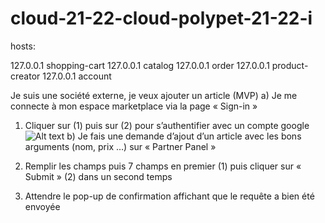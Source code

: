 ﻿# cloud-21-22-cloud-polypet-21-22-i

hosts:

127.0.0.1 shopping-cart
127.0.0.1 catalog
127.0.0.1 order
127.0.0.1 product-creator
127.0.0.1 account

Je suis une société externe, je veux ajouter un article (MVP)
a)	Je me connecte à mon espace marketplace via la page « Sign-in »  
1.	Cliquer sur (1) puis sur (2) pour s’authentifier avec un compte google
 ![Alt text](img/1.jpg?raw=true "Title")
b)	Je fais une demande d’ajout d’un article avec les bons arguments (nom, prix …) sur « Partner Panel »
1.	Remplir les champs puis 7 champs en premier (1) puis cliquer sur « Submit » (2) dans un second temps
  
2.	Attendre le pop-up de confirmation affichant que le requête a bien été envoyée 
